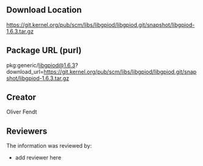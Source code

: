 ## Download Location

https://git.kernel.org/pub/scm/libs/libgpiod/libgpiod.git/snapshot/libgpiod-1.6.3.tar.gz

## Package URL (purl)

pkg:generic/libgpiod@1.6.3?download_url=https://git.kernel.org/pub/scm/libs/libgpiod/libgpiod.git/snapshot/libgpiod-1.6.3.tar.gz

## Creator

Oliver Fendt

## Reviewers

The information was reviewed by:

* add reviewer here
